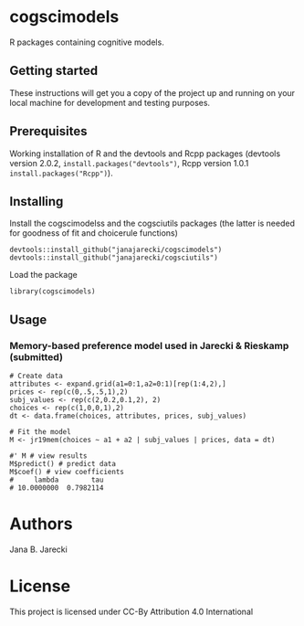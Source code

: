 # cogscimodels

R packages containing cognitive models.

## Getting started
These instructions will get you a copy of the project up and running on your local machine for development and testing purposes. 

## Prerequisites
Working installation of R and the devtools and Rcpp packages (devtools version 2.0.2, `install.packages("devtools")`, Rcpp version 1.0.1 `install.packages("Rcpp")`).

## Installing
Install the cogscimodelss and the cogsciutils packages (the latter is needed for goodness of fit and choicerule functions)

    devtools::install_github("janajarecki/cogscimodels")
    devtools::install_github("janajarecki/cogsciutils")
    
Load the package

    library(cogscimodels)
    
## Usage
### Memory-based preference model used in Jarecki & Rieskamp (submitted)
    # Create data
    attributes <- expand.grid(a1=0:1,a2=0:1)[rep(1:4,2),]
    prices <- rep(c(0,.5,.5,1),2)
    subj_values <- rep(c(2,0.2,0.1,2), 2)
    choices <- rep(c(1,0,0,1),2)
    dt <- data.frame(choices, attributes, prices, subj_values)

    # Fit the model
    M <- jr19mem(choices ~ a1 + a2 | subj_values | prices, data = dt)

    #' M # view results
    M$predict() # predict data
    M$coef() # view coefficients
    #     lambda        tau 
    # 10.0000000  0.7982114
    
# Authors
Jana B. Jarecki

# License
This project is licensed under CC-By Attribution 4.0 International
